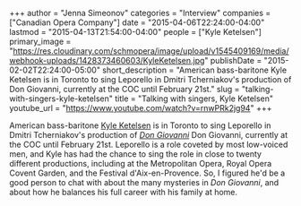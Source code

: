 +++
author = "Jenna Simeonov"
categories = "Interview"
companies = ["Canadian Opera Company"]
date = "2015-04-06T22:24:00-04:00"
lastmod = "2015-04-13T21:54:00-04:00"
people = ["Kyle Ketelsen"]
primary_image = "https://res.cloudinary.com/schmopera/image/upload/v1545409169/media/webhook-uploads/1428373460603/KyleKetelsen.jpg"
publishDate = "2015-02-02T22:24:00-05:00"
short_description = "American bass-baritone Kyle Ketelsen is in Toronto to sing Leporello in Dmitri Tcherniakov&#039;s production of Don Giovanni, currently at the COC until February 21st."
slug = "talking-with-singers-kyle-ketelsen"
title = "Talking with singers, Kyle Ketelsen"
youtube_url = "https://www.youtube.com/watch?v=rnwPRk2jg94"
+++

American bass-baritone [Kyle Ketelsen](http://kyleketelsen.instantencore.com/web/home.aspx) is in Toronto to sing Leporello in Dmitri Tcherniakov's production of [*Don Giovanni*](http://www.coc.ca/PerformancesAndTickets/1415Season/DonGiovanni.aspx) Don Giovanni, currently at the COC until February 21st. Leporello is a role coveted by most low-voiced men, and Kyle has had the chance to sing the role in close to twenty different productions, including at the Metropolitan Opera, Royal Opera Covent Garden, and the Festival d'Aix-en-Provence. So, I figured he'd be a good person to chat with about the many mysteries in *Don Giovanni*, and about how he balances his full career with his family at home.

